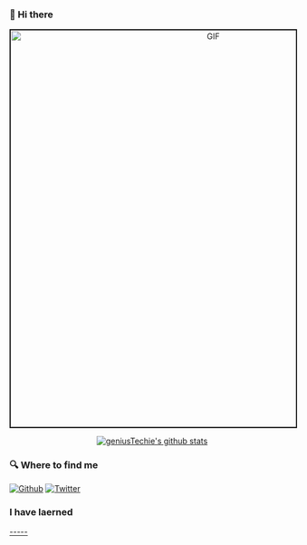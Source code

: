 ### 👋 Hi there

<div align="center">
<img hight="300" width="700" alt="GIF" border="2px solid" align="center" src="https://github.com/geniusTechie/geniusTechie/assets/143072064/0e2e35af-4335-45f6-a178-58cd4afcb4f7">
</div>

<p align="center">
  <a href="https://github.com/geniusTechie"><img src="https://github-readme-stats.vercel.app/api?username=geniusTechie&hide_border=true&show_icons=true" alt="geniusTechie's github stats"></a>
</p>

<h3>🔍 Where to find me</h3>
<p><a href="https://github.com/geniusTechie" target="_blank"><img alt="Github" src="https://img.shields.io/badge/GitHub-%2312100E.svg?&style=for-the-badge&logo=Github&logoColor=white" /></a> <a href="https://twitter.com" target="_blank"><img alt="Twitter" src="https://img.shields.io/badge/twitter-%231DA1F2.svg?&style=for-the-badge&logo=twitter&logoColor=white" /></a>
</p>

<h3>I have laerned</h3>
<p>
	<a href="https://github-readme-stats.vercel.app/api/top-langs/?username={geniusTechie}" />
</p>
-----


